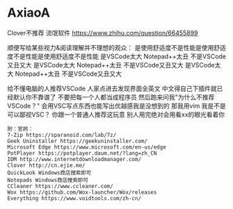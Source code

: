 # AxiaoA

Clover不推荐 流氓软件
https://www.zhihu.com/question/66455899

顺便写给某些视力&阅读理解并不理想的观众：
是使用舒适度不是性能是使用舒适度不是性能是使用舒适度不是性能
是VSCode太大 Notepad++太丑 不是VSCode又丑又大
是VSCode太大 Notepad++太丑 不是VSCode又丑又大
是VSCode太大 Notepad++太丑 不是VSCode又丑又大

给不懂电脑的人推荐VSCode 人家点进去发现界面全英文 中文得自己下插件就已经默认你不靠谱了
不要把每一个人都当成程序员 然后跑来问我"为什么不推荐VSCode？"
会用VSC写点东西也能写出优越感我是没想到的 那我用vim 我是不是可以鄙视VSC？
你跟一个普通人推荐这玩意 别人用完绝对会用看xx的眼光看着你
```shell
附：官网：
7-Zip https://sparanoid.com/lab/7z/
Geek Uninstaller https://geekuninstaller.com/
Microsoft Edge https://www.microsoft.com/en-us/edge
PotPlayer https://potplayer.daum.net/?lang=zh_CN
IDM http://www.internetdownloadmanager.com/
Clover http://cn.ejie.me/
QuickLook Windows商店搜索即可
Notepads Windows商店搜索即可
CCleaner https://www.ccleaner.com/
Wox https://github.com/Wox-launcher/Wox/releases
Everything https://www.voidtools.com/zh-cn/
```
